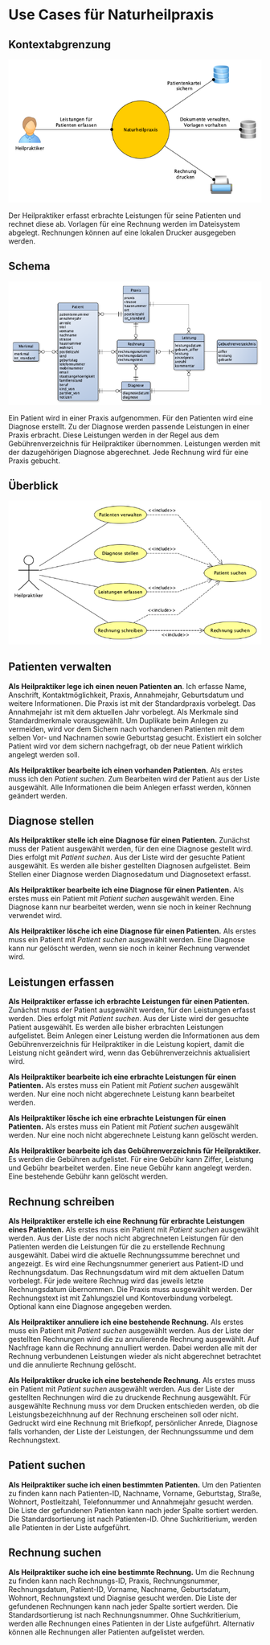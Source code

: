 # Use Cases für Naturheilpraxis

## Kontextabgrenzung

![Kontextdiagramm](Kontextdiagramm.png)

Der Heilpraktiker erfasst erbrachte Leistungen für seine Patienten und rechnet
diese ab. Vorlagen für eine Rechnung werden im Dateisystem abgelegt. Rechnungen
können auf eine lokalen Drucker ausgegeben werden.

## Schema

![Schema](Schema.png)

Ein Patient wird in einer Praxis aufgenommen. Für den Patienten wird eine
Diagnose erstellt. Zu der Diagnose werden passende Leistungen in einer Praxis
erbracht. Diese Leistungen werden in der Regel aus dem Gebührenverzeichnis für
Heilpraktiker übernommen. Leistungen werden mit der dazugehörigen Diagnose
abgerechnet. Jede Rechnung wird für eine Praxis gebucht.

## Überblick

![Überblick](Use-Cases.png)

## Patienten verwalten

__Als Heilpraktiker lege ich einen neuen Patienten an__. Ich erfasse Name,
Anschrift, Kontaktmöglichkeit, Praxis, Annahmejahr, Geburtsdatum und weitere
Informationen. Die Praxis ist mit der Standardpraxis vorbelegt. Das Annahmejahr
ist mit dem aktuellen Jahr vorbelegt. Als Merkmale sind Standardmerkmale
vorausgewählt. Um Duplikate beim Anlegen zu vermeiden, wird vor dem Sichern nach
vorhandenen Patienten mit dem selben Vor- und Nachnamen sowie Geburtstag
gesucht. Existiert ein solcher Patient wird vor dem sichern nachgefragt, ob der
neue Patient wirklich angelegt werden soll.

__Als Heilpraktiker bearbeite ich einen vorhanden Patienten.__ Als erstes muss
ich den _Patient suchen_. Zum Bearbeiten wird der Patient aus der Liste
ausgewählt. Alle Informationen die beim Anlegen erfasst werden, können geändert
werden.

## Diagnose stellen

__Als Heilpraktiker stelle ich eine Diagnose für einen Patienten.__ Zunächst
muss der Patient ausgewählt werden, für den eine Diagnose gestellt wird. Dies
erfolgt mit _Patient suchen_. Aus der Liste wird der gesuchte Patient
ausgewählt. Es werden alle bisher gestellten Diagnosen aufgelistet. Beim Stellen
einer Diagnose werden Diagnosedatum und Diagnosetext erfasst.

__Als Heilpraktiker bearbeite ich eine Diagnose für einen Patienten.__  Als
erstes muss ein Patient mit _Patient suchen_ ausgewählt werden. Eine Diagnose
kann nur bearbeitet werden, wenn sie noch in keiner Rechnung verwendet wird.

__Als Heilpraktiker lösche ich eine Diagnose für einen Patienten.__ Als erstes
muss ein Patient mit _Patient suchen_ ausgewählt werden. Eine Diagnose kann nur
gelöscht werden, wenn sie noch in keiner Rechnung verwendet wird.

## Leistungen erfassen

__Als Heilpraktiker erfasse ich erbrachte Leistungen für einen Patienten.__
Zunächst muss der Patient ausgewählt werden, für den Leistungen erfasst werden.
Dies erfolgt mit _Patient suchen_. Aus der Liste wird der gesuchte Patient
ausgewählt. Es werden alle bisher erbrachten Leistungen aufgelistet. Beim
Anlegen einer Leistung werden die Informationen aus dem Gebührenverzeichnis für
Heilpraktiker in die Leistung kopiert, damit die Leistung nicht geändert wird,
wenn das Gebührenverzeichnis aktualisiert wird.

__Als Heilpraktiker bearbeite ich eine erbrachte Leistungen für einen
Patienten.__ Als erstes muss ein Patient mit _Patient suchen_ ausgewählt werden. Nur eine noch nicht abgerechnete Leistung kann bearbeitet werden.

__Als Heilpraktiker lösche ich eine erbrachte Leistungen für einen Patienten.__
Als erstes muss ein Patient mit _Patient suchen_ ausgewählt werden. Nur eine
noch nicht abgerechnete Leistung kann gelöscht werden.

__Als Heilpraktiker bearbeite ich das Gebührenverzeichnis für Heilpraktiker.__
Es werden die Gebühren aufgelistet. Für eine Gebühr kann Ziffer, Leistung und Gebühr bearbeitet werden. Eine neue Gebühr kann angelegt werden. Eine
bestehende Gebühr kann gelöscht werden.

## Rechnung schreiben

__Als Heilpraktiker erstelle ich eine Rechnung für erbrachte Leistungen eines
Patienten.__ Als erstes muss ein Patient mit _Patient suchen_ ausgewählt werden.
Aus der Liste der noch nicht abgrechneten Leistungen für den Patienten werden
die Leistungen für die zu erstellende Rechnung ausgewählt. Dabei wird die
aktuelle Rechnungssumme berechnet und angezeigt. Es wird eine Rechungsnummer
generiert aus Patient-ID und Rechnungsdatum. Das Rechnungsdatum wird mit dem
aktuellen Datum vorbelegt. Für jede weitere Rechnug wird das jeweils letzte
Rechnungsdatum übernommen. Die Praxis muss ausgewählt werden. Der Rechnungstext
ist mit Zahlungsziel und Kontoverbindung vorbelegt. Optional kann eine Diagnose
angegeben werden.

__Als Heilpraktiker annuliere ich eine bestehende Rechnung.__ Als erstes muss
ein Patient mit _Patient suchen_ ausgewählt werden. Aus der Liste der gestellten
Rechnungen wird die zu annulierende Rechnung ausgewählt. Auf Nachfrage kann die
Rechnung annulliert werden. Dabei werden alle mit der Rechnung verbundenen
Leistungen wieder als nicht abgerechnet betrachtet und die annulierte Rechnung
gelöscht.

__Als Heilpraktiker drucke ich eine bestehende Rechnung.__ Als erstes muss ein
Patient mit _Patient suchen_ ausgewählt werden. Aus der Liste der gestellten
Rechnungen wird die zu druckende Rechnung ausgewählt. Für ausgewählte Rechnung
muss vor dem Drucken entschieden werden, ob die Leistungsbezeichhnung auf der
Rechnung erscheinen soll oder nicht. Gedruckt wird eine Rechnung mit Briefkopf,
persönlicher Anrede, Diagnose falls vorhanden, der Liste der Leistungen, der
Rechnungssumme und dem Rechnungstext.

## Patient suchen

__Als Heilpraktiker suche ich einen bestimmten Patienten.__ Um den Patienten zu
finden kann nach Patienten-ID, Nachname, Vorname, Geburtstag, Straße, Wohnort,
Postleitzahl, Telefonnummer und Annahmejahr gesucht werden. Die Liste der
gefundenen Patienten kann nach jeder Spalte sortiert werden. Die
Standardsortierung ist nach Patienten-ID. Ohne Suchkritierium, werden alle
Patienten in der Liste aufgeführt.

## Rechnung suchen

__Als Heilpraktiker suche ich eine bestimmte Rechnung.__ Um die Rechnung zu
finden kann nach Rechnungs-ID, Praxis, Rechnungsnummer, Rechnungsdatum,
Patient-ID, Vorname, Nachname, Geburtsdatum, Wohnort, Rechnungstext und
Diagnise gesucht werden. Die Liste der gefundenen Rechnungen kann nach jeder
Spalte sortiert werden. Die Standardsortierung ist nach Rechnungsnummer. Ohne
Suchkritierium, werden alle Rechnungen eines Patienten in der Liste aufgeführt.
Alternativ können alle Rechnungen aller Patienten aufgelistet werden.
